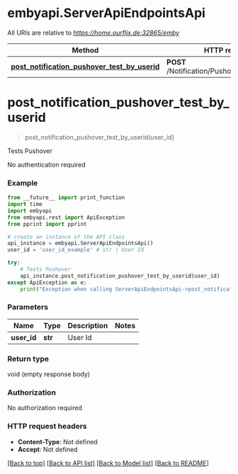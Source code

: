 # embyapi.ServerApiEndpointsApi

All URIs are relative to *https://home.ourflix.de:32865/emby*

Method | HTTP request | Description
------------- | ------------- | -------------
[**post_notification_pushover_test_by_userid**](ServerApiEndpointsApi.md#post_notification_pushover_test_by_userid) | **POST** /Notification/Pushover/Test/{UserID} | Tests Pushover

# **post_notification_pushover_test_by_userid**
> post_notification_pushover_test_by_userid(user_id)

Tests Pushover

No authentication required

### Example
```python
from __future__ import print_function
import time
import embyapi
from embyapi.rest import ApiException
from pprint import pprint

# create an instance of the API class
api_instance = embyapi.ServerApiEndpointsApi()
user_id = 'user_id_example' # str | User Id

try:
    # Tests Pushover
    api_instance.post_notification_pushover_test_by_userid(user_id)
except ApiException as e:
    print("Exception when calling ServerApiEndpointsApi->post_notification_pushover_test_by_userid: %s\n" % e)
```

### Parameters

Name | Type | Description  | Notes
------------- | ------------- | ------------- | -------------
 **user_id** | **str**| User Id | 

### Return type

void (empty response body)

### Authorization

No authorization required

### HTTP request headers

 - **Content-Type**: Not defined
 - **Accept**: Not defined

[[Back to top]](#) [[Back to API list]](../README.md#documentation-for-api-endpoints) [[Back to Model list]](../README.md#documentation-for-models) [[Back to README]](../README.md)


